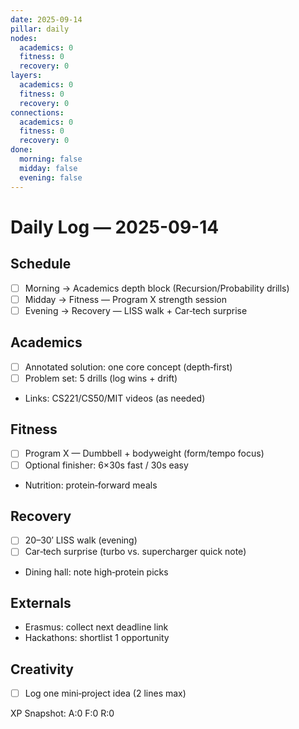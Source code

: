 ```yaml
---
date: 2025-09-14
pillar: daily
nodes:
  academics: 0
  fitness: 0
  recovery: 0
layers:
  academics: 0
  fitness: 0
  recovery: 0
connections:
  academics: 0
  fitness: 0
  recovery: 0
done:
  morning: false
  midday: false
  evening: false
---
```


# Daily Log — 2025-09-14

## Schedule
- [ ] Morning → Academics depth block (Recursion/Probability drills)
- [ ] Midday → Fitness — Program X strength session
- [ ] Evening → Recovery — LISS walk + Car‑tech surprise

## Academics
- [ ] Annotated solution: one core concept (depth‑first)
- [ ] Problem set: 5 drills (log wins + drift)
- Links: CS221/CS50/MIT videos (as needed)

## Fitness
- [ ] Program X — Dumbbell + bodyweight (form/tempo focus)
- [ ] Optional finisher: 6×30s fast / 30s easy
- Nutrition: protein‑forward meals

## Recovery
- [ ] 20–30′ LISS walk (evening)
- [ ] Car‑tech surprise (turbo vs. supercharger quick note)
- Dining hall: note high‑protein picks

## Externals
- Erasmus: collect next deadline link
- Hackathons: shortlist 1 opportunity

## Creativity
- [ ] Log one mini‑project idea (2 lines max)


<!-- XP-START -->
XP Snapshot: A:0  F:0  R:0
<!-- XP-END -->
